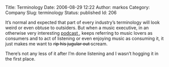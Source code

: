 Title: Terminology
Date: 2006-08-29 12:22
Author: markos
Category: Company
Slug: terminology
Status: published
Id: 206

<html>
 <body>
  <div>
   <p>
    It’s normal and expected that part of every industry’s terminology will look weird or even obtuse to outsiders. But when a music executive, in an otherwise very interesting
    <a href="http://www.podtech.net/technology/1015">
     podcast
    </a>
    , keeps referring to music lovers as consumers and to act of listening or even enjoying music as consuming it, it just makes me want to
    <span style="text-decoration:line-through;">
     rip his jugular out
    </span>
    scream.
   </p>
   <p>
    There’s not any less of it after I’m done listening and I wasn’t hogging it in the first place.
   </p>
  </div>
 </body>
</html>
